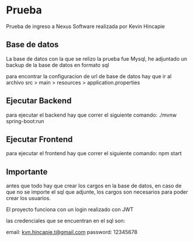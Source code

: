 # Prueba

Prueba de ingreso a Nexus Software realizada por Kevin Hincapie

## Base de datos

La base de datos con la que se relizo la prueba fue Mysql, he adjuntado un backup de la base de datos en formato sql

para encontrar la configuracion de url de base de datos hay que ir al archivo  src > main > resources > application.properties

## Ejecutar Backend

para ejecutar el backend hay que correr el siguiente comando: ./mvnw spring-boot:run

## Ejecutar Frontend

para ejecutar el frontend hay que correr el siguiente comando: npm start

## Importante

antes que todo hay que crear los cargos en la base de datos, en caso de que no se importe el sql que adjunte,
los cargos son necesarios para poder crear los usuarios.

El proyecto funciona con un login realizado con JWT

las credenciales que se encuentran en el sql son:

email: kvn.hincapie.t@gmail.com
password: 12345678



 

 

